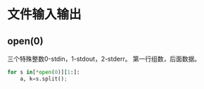 # 文件输入输出

## open(0)
三个特殊整数0-stdin，1-stdout，2-stderr。
第一行组数，后面数据。

```py
for s in[*open(0)][1:]:
	a, k=s.split();
```